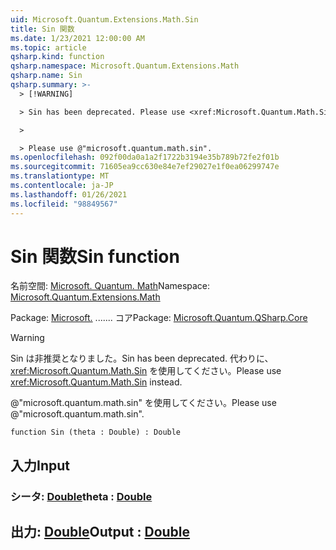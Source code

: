 ```yaml
---
uid: Microsoft.Quantum.Extensions.Math.Sin
title: Sin 関数
ms.date: 1/23/2021 12:00:00 AM
ms.topic: article
qsharp.kind: function
qsharp.namespace: Microsoft.Quantum.Extensions.Math
qsharp.name: Sin
qsharp.summary: >-
  > [!WARNING]

  > Sin has been deprecated. Please use <xref:Microsoft.Quantum.Math.Sin> instead.

  >

  > Please use @"microsoft.quantum.math.sin".
ms.openlocfilehash: 092f00da0a1a2f1722b3194e35b789b72fe2f01b
ms.sourcegitcommit: 71605ea9cc630e84e7ef29027e1f0ea06299747e
ms.translationtype: MT
ms.contentlocale: ja-JP
ms.lasthandoff: 01/26/2021
ms.locfileid: "98849567"
---
```

# <a name="sin-function"></a><span data-ttu-id="196ad-102">Sin 関数</span><span class="sxs-lookup"><span data-stu-id="196ad-102">Sin function</span></span>

<span data-ttu-id="196ad-103">名前空間: [Microsoft. Quantum. Math](xref:Microsoft.Quantum.Extensions.Math)</span><span class="sxs-lookup"><span data-stu-id="196ad-103">Namespace: [Microsoft.Quantum.Extensions.Math](xref:Microsoft.Quantum.Extensions.Math)</span></span>

<span data-ttu-id="196ad-104">Package: [Microsoft.](https://nuget.org/packages/Microsoft.Quantum.QSharp.Core) ....... コア</span><span class="sxs-lookup"><span data-stu-id="196ad-104">Package: [Microsoft.Quantum.QSharp.Core](https://nuget.org/packages/Microsoft.Quantum.QSharp.Core)</span></span>


> [!WARNING]
> <span data-ttu-id="196ad-105">Sin は非推奨となりました。</span><span class="sxs-lookup"><span data-stu-id="196ad-105">Sin has been deprecated.</span></span> <span data-ttu-id="196ad-106">代わりに、<xref:Microsoft.Quantum.Math.Sin> を使用してください。</span><span class="sxs-lookup"><span data-stu-id="196ad-106">Please use <xref:Microsoft.Quantum.Math.Sin> instead.</span></span>
>
> <span data-ttu-id="196ad-107">@"microsoft.quantum.math.sin" を使用してください。</span><span class="sxs-lookup"><span data-stu-id="196ad-107">Please use @"microsoft.quantum.math.sin".</span></span>



```qsharp
function Sin (theta : Double) : Double
```


## <a name="input"></a><span data-ttu-id="196ad-108">入力</span><span class="sxs-lookup"><span data-stu-id="196ad-108">Input</span></span>

### <a name="theta--double"></a><span data-ttu-id="196ad-109">シータ: [Double](xref:microsoft.quantum.lang-ref.double)</span><span class="sxs-lookup"><span data-stu-id="196ad-109">theta : [Double](xref:microsoft.quantum.lang-ref.double)</span></span>





## <a name="output--double"></a><span data-ttu-id="196ad-110">出力: [Double](xref:microsoft.quantum.lang-ref.double)</span><span class="sxs-lookup"><span data-stu-id="196ad-110">Output : [Double](xref:microsoft.quantum.lang-ref.double)</span></span>

